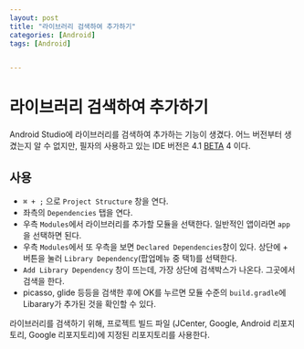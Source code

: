 ```yaml
---
layout: post
title: "라이브러리 검색하여 추가하기"
categories: [Android]
tags: [Android]


---
```


# 라이브러리 검색하여 추가하기

Android Studio에 라이브러리를 검색하여 추가하는 기능이 생겼다. 어느 버전부터 생겼는지 알 수 없지만, 필자의 사용하고 있는 IDE 버전은 4.1 [BETA](https://developer.android.com/studio/preview/) 4 이다.

## 사용

- `⌘ + ;` 으로 `Project Structure` 창을 연다.
- 좌측의 `Dependencies` 탭을 연다.
- 우측 `Modules`에서 라이브러리를 추가할 모듈을 선택한다. 일반적인 앱이라면 `app`을 선택하면 된다.
- 우측 `Modules`에서 또 우측을 보면 `Declared Dependencies`창이 있다. 상단에 + 버튼을 눌러 `Library Dependency`(팝업메뉴 중 택1)를 선택한다. 
- `Add Library Dependency` 창이 뜨는데, 가장 상단에 검색박스가 나온다. 그곳에서 검색을 한다.
- picasso, glide 등등을 검색한 후에 OK를 누르면 모듈 수준의 `build.gradle`에 Libarary가 추가된 것을 확인할 수 있다.

라이브러리를 검색하기 위해, 프로젝트 빌드 파일 (JCenter, Google, Android 리포지토리, Google 리포지토리)에 지정된 리포지토리를 사용한다.

